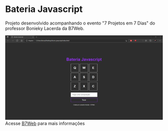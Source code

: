 # Bateria Javascript

Projeto desenvolvido acompanhando o evento "7 Projetos em 7 Dias" do professor Bonieky Lacerda da B7Web.

![](Print.png)
Acesse [B7Web](b7web.com.br) para mais informações
